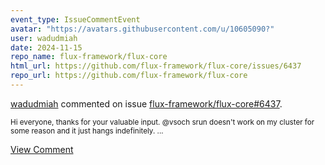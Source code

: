```yaml
---
event_type: IssueCommentEvent
avatar: "https://avatars.githubusercontent.com/u/10605090?"
user: wadudmiah
date: 2024-11-15
repo_name: flux-framework/flux-core
html_url: https://github.com/flux-framework/flux-core/issues/6437
repo_url: https://github.com/flux-framework/flux-core
---
```


<a href='https://github.com/wadudmiah' target='_blank'>wadudmiah</a> commented on issue <a href='https://github.com/flux-framework/flux-core/issues/6437' target='_blank'>flux-framework/flux-core#6437</a>.

<small>Hi everyone, thanks for your valuable input. @vsoch srun doesn't work on my cluster for some reason and it just hangs indefinitely. ...</small>

<a href='https://github.com/flux-framework/flux-core/issues/6437' target='_blank'>View Comment</a>